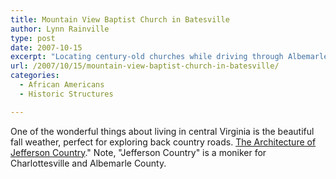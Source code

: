 ```yaml
---
title: Mountain View Baptist Church in Batesville
author: Lynn Rainville
type: post
date: 2007-10-15
excerpt: "Locating century-old churches while driving through Albemarle's scenic country roads...."
url: /2007/10/15/mountain-view-baptist-church-in-batesville/
categories:
  - African Americans
  - Historic Structures

---
```

One of the wonderful things about living in central Virginia is the beautiful fall weather, perfect for exploring back country roads. [The Architecture of Jefferson Country](http://www.locohistory.org/blog/?attachment_id=161)." Note, "Jefferson Country" is a moniker for Charlottesville and Albemarle County.
